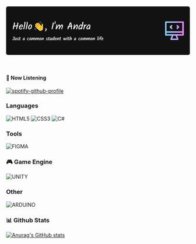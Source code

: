 ![Header](./andra70.png)</br>

<p align="center">
<a href="https://www.linkedin.com/in/andra-abhinaya-65976718b/" target="_blank"><img alt="" src="https://img.shields.io/badge/LinkedIn-000?logo=linkedin&logoColor=0A66C2&style=for-the-badge" style="vertical-align:center" /></a>
<a href="https://open.spotify.com/user/jbylccraqjb96elvufpf8ygd5?si=6780e127835a434f" target="_blank"><img alt="" src="https://img.shields.io/badge/Spotify-000?logo=spotify&logoColor=53b14f&style=for-the-badge" style="vertical-align:center" /></a>
</p>

#### 🎵 Now Listening

[![spotify-github-profile](https://spotify-github-profile.vercel.app/api/view?uid=jbylccraqjb96elvufpf8ygd5&cover_image=true&theme=novatorem&show_offline=false&background_color=121212&bar_color=53b14f&bar_color_cover=false)](https://spotify-github-profile.vercel.app/api/view?uid=jbylccraqjb96elvufpf8ygd5&redirect=true)

### Languages
![HTML5](https://img.shields.io/badge/-HTML5-000?style=for-the-badge&logo=html5)
![CSS3](https://img.shields.io/badge/-CSS3-000?style=for-the-badge&logo=css3&logoColor=0A66C2)
![C#](https://img.shields.io/badge/-C#-000?style=for-the-badge&logo=c#)
<!-- ![FLUTTER](https://img.shields.io/badge/-FLUTTER-000?style=for-the-badge&logo=flutter&logoColor=0A66C2) -->

### Tools 
![FIGMA](https://img.shields.io/badge/-FIGMA-000?style=for-the-badge&logo=figma&logoColor=ab7c63)

### 🎮 Game Engine
![UNITY](https://img.shields.io/badge/-UNITY-000?style=for-the-badge&logo=unity)

### Other
![ARDUINO](https://img.shields.io/badge/-ARDUINO-000?style=for-the-badge&logo=arduino)

### 📊 Github Stats

[![Anurag's GitHub stats](https://github-readme-stats.vercel.app/api?username=Andra70&show_icons=true&theme=tokyonight)](https://github.com/anuraghazra/github-readme-stats)




<!-- [![My Awesome Stats](https://awesome-github-stats.azurewebsites.net/user-stats/Andra70?cardType=github&theme=github-dark&Background=121212)](https://git.io/awesome-stats-card) -->
